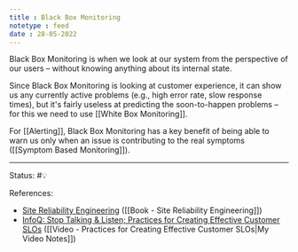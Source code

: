 ```yaml
---
title : Black Box Monitoring
notetype : feed
date : 28-05-2022
---
```


Black Box Monitoring is when we look at our system from the perspective of our users – without knowing anything about its internal state.

Since Black Box Monitoring is looking at customer experience, it can show us any currently active problems (e.g., high error rate, slow response times), but it's fairly useless at predicting the soon-to-happen problems – for this we need to use [[White Box Monitoring]].

For [[Alerting]], Black Box Monitoring has a key benefit of being able to warn us only when an issue is contributing to the real symptoms ([[Symptom Based Monitoring]]).

-----

Status: #💡 

References:
- [Site Reliability Engineering](https://sre.google/sre-book/table-of-contents/) ([[Book - Site Reliability Engineering]])
- [InfoQ: Stop Talking & Listen; Practices for Creating Effective Customer SLOs](https://www.infoq.com/presentations/slo-pitfalls-2019/) ([[Video - Practices for Creating Effective Customer SLOs|My Video Notes]])